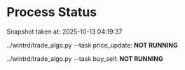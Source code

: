 # Process Status

Snapshot taken at: 2025-10-13 04:19:37

../wintrd/trade_algo.py --task price_update: **NOT RUNNING**

../wintrd/trade_algo.py --task buy_sell: **NOT RUNNING**

